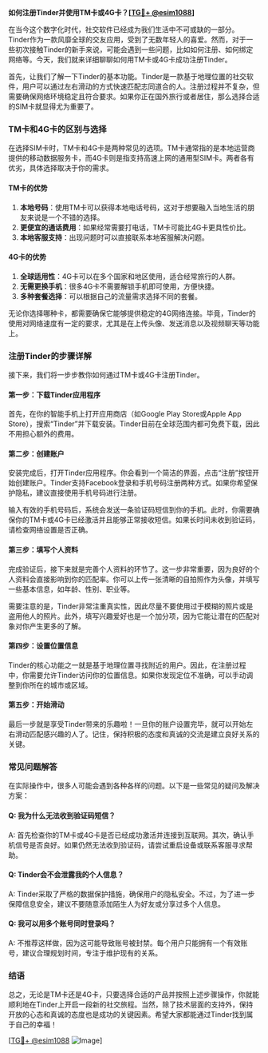 **如何注册Tinder并使用TM卡或4G卡？[[TG💪+ @esim1088](https://t.me/s/esim1088)]**

在当今这个数字化时代，社交软件已经成为我们生活中不可或缺的一部分。Tinder作为一款风靡全球的交友应用，受到了无数年轻人的喜爱。然而，对于一些初次接触Tinder的新手来说，可能会遇到一些问题，比如如何注册、如何绑定网络等。今天，我们就来详细聊聊如何用TM卡或4G卡成功注册Tinder。

首先，让我们了解一下Tinder的基本功能。Tinder是一款基于地理位置的社交软件，用户可以通过左右滑动的方式快速匹配志同道合的人。注册过程并不复杂，但需要确保网络环境稳定且符合要求。如果你正在国外旅行或者居住，那么选择合适的SIM卡就显得尤为重要了。

### **TM卡和4G卡的区别与选择**

在选择SIM卡时，TM卡和4G卡是两种常见的选项。TM卡通常指的是本地运营商提供的移动数据服务卡，而4G卡则是指支持高速上网的通用型SIM卡。两者各有优劣，具体选择取决于你的需求。

#### **TM卡的优势**
1. **本地号码**：使用TM卡可以获得本地电话号码，这对于想要融入当地生活的朋友来说是一个不错的选择。
2. **更便宜的通话费用**：如果经常需要打电话，TM卡可能比4G卡更具性价比。
3. **本地客服支持**：出现问题时可以直接联系本地客服解决问题。

#### **4G卡的优势**
1. **全球适用性**：4G卡可以在多个国家和地区使用，适合经常旅行的人群。
2. **无需更换手机**：很多4G卡不需要解锁手机即可使用，方便快捷。
3. **多种套餐选择**：可以根据自己的流量需求选择不同的套餐。

无论你选择哪种卡，都需要确保它能够提供稳定的4G网络连接。毕竟，Tinder的使用对网络速度有一定的要求，尤其是在上传头像、发送消息以及视频聊天等功能上。

### **注册Tinder的步骤详解**

接下来，我们将一步步教你如何通过TM卡或4G卡注册Tinder。

#### **第一步：下载Tinder应用程序**
首先，在你的智能手机上打开应用商店（如Google Play Store或Apple App Store），搜索“Tinder”并下载安装。Tinder目前在全球范围内都可免费下载，因此不用担心额外的费用。

#### **第二步：创建账户**
安装完成后，打开Tinder应用程序。你会看到一个简洁的界面，点击“注册”按钮开始创建账户。Tinder支持Facebook登录和手机号码注册两种方式。如果你希望保护隐私，建议直接使用手机号码进行注册。

输入有效的手机号码后，系统会发送一条验证码短信到你的手机。此时，你需要确保你的TM卡或4G卡已经激活并且能够正常接收短信。如果长时间未收到验证码，请检查网络设置是否正确。

#### **第三步：填写个人资料**
完成验证后，接下来就是完善个人资料的环节了。这一步非常重要，因为良好的个人资料会直接影响到你的匹配率。你可以上传一张清晰的自拍照作为头像，并填写一些基本信息，如年龄、性别、职业等。

需要注意的是，Tinder非常注重真实性，因此尽量不要使用过于模糊的照片或是盗用他人的照片。此外，填写兴趣爱好也是一个加分项，因为它能让潜在的匹配对象对你产生更多的了解。

#### **第四步：设置位置信息**
Tinder的核心功能之一就是基于地理位置寻找附近的用户。因此，在注册过程中，你需要允许Tinder访问你的位置信息。如果你发现定位不准确，可以手动调整到你所在的城市或区域。

#### **第五步：开始滑动**
最后一步就是享受Tinder带来的乐趣啦！一旦你的账户设置完毕，就可以开始左右滑动匹配感兴趣的人了。记住，保持积极的态度和真诚的交流是建立良好关系的关键。

### **常见问题解答**

在实际操作中，很多人可能会遇到各种各样的问题。以下是一些常见的疑问及解决方案：

#### **Q: 我为什么无法收到验证码短信？**
A: 首先检查你的TM卡或4G卡是否已经成功激活并连接到互联网。其次，确认手机信号是否良好。如果仍然无法收到验证码，请尝试重启设备或联系客服寻求帮助。

#### **Q: Tinder会不会泄露我的个人信息？**
A: Tinder采取了严格的数据保护措施，确保用户的隐私安全。不过，为了进一步保障信息安全，建议不要随意添加陌生人为好友或分享过多个人信息。

#### **Q: 我可以用多个账号同时登录吗？**
A: 不推荐这样做，因为这可能导致账号被封禁。每个用户只能拥有一个有效账号，建议合理规划时间，专注于维护现有的关系。

### **结语**

总之，无论是TM卡还是4G卡，只要选择合适的产品并按照上述步骤操作，你就能顺利地在Tinder上开启一段新的社交旅程。当然，除了技术层面的支持外，保持开放的心态和真诚的态度也是成功的关键因素。希望大家都能通过Tinder找到属于自己的幸福！

[[TG💪+ @esim1088](https://t.me/s/esim1088) ![Image](https://i.postimg.cc/4NQfJmqS/Snipaste-2025-05-13-00-14-12.png)]